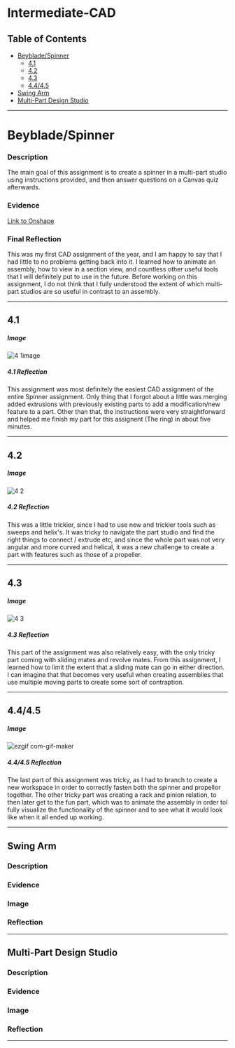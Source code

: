# Intermediate-CAD

## Table of Contents
* [Beyblade/Spinner](#Beyblade/Spinner)
  - [4.1](#4.1)
  - [4.2](#4.2)
  - [4.3](#4.3)
  - [4.4/4.5](#4.4/4.5)
* [Swing Arm](#Swing-Arm)
* [Multi-Part Design Studio](#Multi-Part-Design-Studio)

---

# Beyblade/Spinner

### Description

The main goal of this assignment is to create a spinner in a multi-part studio using instructions provided, and then answer questions on a Canvas quiz afterwards. 

### Evidence
[Link to Onshape](https://cvilleschools.onshape.com/documents/c702b1c81b7bdd8fc7db4835/w/c9675283aa74551e07db3b5a/e/ecf2c186399eef371ef2bb3f?renderMode=0&uiState=6356ea6a5ddca250f4a30c2b)

### Final Reflection

This was my first CAD assignment of the year, and I am happy to say that I had little to no problems getting back into it. 
I learned how to animate an assembly, how to view in a section view, and countless other useful tools that I will definitely put to use in the future. Before working on this assignment, I do not think that I fully understood the extent of which multi-part studios are so useful in contrast to an assembly. 

---

## 4.1

##### Image

![4 1image](https://user-images.githubusercontent.com/112981462/197610871-fd66cca1-3efc-40c6-8c46-48a599ae140b.png)

##### 4.1 Reflection

This assignment was most definitely the easiest CAD assignment of the entire Spinner assignment. Only thing that I forgot about a little was merging added extrusions with previously existing parts to add a modification/new feature to a part. Other than that, the instructions were very straightforward and helped me finish my part for this assignent (The ring) in about five minutes. 

---

## 4.2 

##### Image

![4 2](https://user-images.githubusercontent.com/112981462/197615138-f45ea2bc-5299-4eb3-8310-7e4e4086f51d.png)

##### 4.2 Reflection

This was a little trickier, since I had to use new and trickier tools such as sweeps and helix's. It was tricky to navigate the part studio and find the right things to connect / extrude etc, and since the whole part was not very angular and more curved and helical, it was a new challenge to create a part with features such as those of a propeller. 

---

## 4.3

##### Image

![4 3](https://user-images.githubusercontent.com/112981462/197800752-a34dbcac-f971-4e07-aa4f-897c263eda34.png)

##### 4.3 Reflection

This part of the assignment was also relatively easy, with the only tricky part coming with sliding mates and revolve mates. From this assignment, I learned how to limit the extent that a sliding mate can go in either direction. I can imagine that that becomes very useful when creating assemblies that use multiple moving parts to create some sort of contraption. 

---

## 4.4/4.5

##### Image

![ezgif com-gif-maker](https://user-images.githubusercontent.com/112981462/197803001-7f5f2958-1b07-49fa-b6a8-8ac5715567ee.gif)

##### 4.4/4.5 Reflection

The last part of this assignment was tricky, as I had to branch to create a new workspace in order to correctly fasten both the spinner and propellor together. The other tricky part was creating a rack and pinion relation, to then later get to the fun part, which was to animate the assembly in order tol fully visualize the functionality of the spinner and to see what it would look like when it all ended up working. 

---


## Swing Arm

### Description

### Evidence

### Image

### Reflection

---

## Multi-Part Design Studio

### Description

### Evidence

### Image

### Reflection

---
